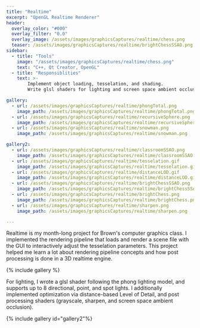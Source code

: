 ```yaml
---
title: "Realtime"
excerpt: "OpenGL Realtime Renderer"
header:
  overlay_color: "#000"
  overlay_filter: "0.0"
  overlay_image: /assets/images/graphicsCaptures/realtime/chess.png
  teaser: /assets/images/graphicsCaptures/realtime/brightChessSSAO.png
sidebar:
  - title: "Tools"
    image: "/assets/images/graphicsCaptures/realtime/chess.png"
    text: "C++, Qt Creator, OpenGL"
  - title: "Responsiblities"
    text: >-
        Implement object loading, tesselation, and shading. 
        Write glsl shaders for lighting and screen space ambient occlusion.

gallery:
  - url: /assets/images/graphicsCaptures/realtime/phongTotal.png
    image_path: /assets/images/graphicsCaptures/realtime/phongTotal.png
  - url: /assets/images/graphicsCaptures/realtime/recursiveSphere.png
    image_path: /assets/images/graphicsCaptures/realtime/recursiveSphere.png
  - url: /assets/images/graphicsCaptures/realtime/snowman.png
    image_path: /assets/images/graphicsCaptures/realtime/snowman.png

gallery2:
  - url: /assets/images/graphicsCaptures/realtime/classroomSSAO.png
    image_path: /assets/images/graphicsCaptures/realtime/classroomSSAO.png
  - url: /assets/images/graphicsCaptures/realtime/tesselation.gif
    image_path: /assets/images/graphicsCaptures/realtime/tesselation.gif
  - url: /assets/images/graphicsCaptures/realtime/distanceLOD.gif
    image_path: /assets/images/graphicsCaptures/realtime/distanceLOD.gif
  - url: /assets/images/graphicsCaptures/realtime/brightChessSSAO.png
    image_path: /assets/images/graphicsCaptures/realtime/brightChessSSAO.png
  - url: /assets/images/graphicsCaptures/realtime/brightChess.png
    image_path: /assets/images/graphicsCaptures/realtime/brightChess.png
  - url: /assets/images/graphicsCaptures/realtime/sharpen.png
    image_path: /assets/images/graphicsCaptures/realtime/sharpen.png

---
```


Realtime is my month-long project for Brown's computer graphics class. 
I implemented the rendering pipeline that loads and render a scene file with the GUI to interactively adjust the tesselation
parameters.
This project helped me learn a lot about rendering pipeline concepts and how post processing is done in a 3D realtime engine.

{% include gallery %}

For lighting, I wrote a glsl shader following the phong lighting model, and supports up to 8 directional, point, and spot lights.
I additionally implemented optimization via distance-based Level of Detail, and post processing shaders (grayscale, sharpen, and screen space ambient occlusion).

{% include gallery id="gallery2"%}
